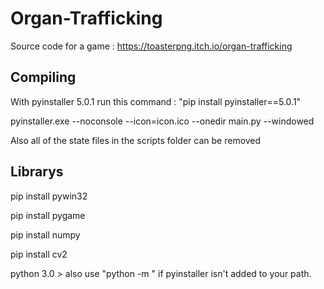 # Organ-Trafficking
Source code for a game : https://toasterpng.itch.io/organ-trafficking

## Compiling

With pyinstaller 5.0.1 run this command :  "pip install pyinstaller==5.0.1"

  pyinstaller.exe --noconsole --icon=icon.ico --onedir main.py --windowed
  
Also all of the state files in the scripts folder can be removed

## Librarys
   
  pip install pywin32
  
  pip install pygame
  
  pip install numpy 
  
  pip install cv2
  
  
python 3.0 > also use "python -m " if pyinstaller isn't added
to your path.
